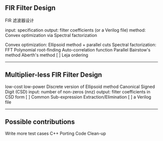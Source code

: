 ## FIR Filter Design
FIR 滤波器设计

input: specification
output: filter coefficients (or a Verilog file)
method: Convex optimization via Spectral factorization

Convex optimization:
    Ellipsoid method + parallel cuts
Spectral factorization: 
    FFT
    Polynomial root-finding 
        Auto-correlation function
        Parallel Bairstow's method
        Aberth's method
        [ ] Leja ordering

---

## Multiplier-less FIR Filter Design

low-cost low-power
Discrete version of Ellipsoid method
Canonical Signed Digit (CSD) 
input: number of non-zeros (nnz)
output: filter coefficients in CSD form
        [ ] Common Sub-expression Extraction/Elimination
        [ ] a Verilog file

---

## Possible contributions

Write more test cases
C++ Porting
Code Clean-up
